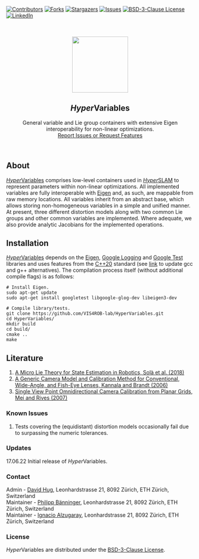 [contributors-shield]: https://img.shields.io/github/contributors/VIS4ROB-lab/HyperVariables.svg?style=for-the-badge
[contributors-url]: https://github.com/VIS4ROB-lab/HyperVariables/graphs/contributors
[forks-shield]: https://img.shields.io/github/forks/VIS4ROB-lab/HyperVariables.svg?style=for-the-badge
[forks-url]: https://github.com/VIS4ROB-lab/HyperVariables/network/members
[stars-shield]: https://img.shields.io/github/stars/VIS4ROB-lab/HyperVariables.svg?style=for-the-badge
[stars-url]: https://github.com/VIS4ROB-lab/HyperVariables/stargazers
[issues-shield]: https://img.shields.io/github/issues/VIS4ROB-lab/HyperVariables.svg?style=for-the-badge
[issues-url]: https://github.com/VIS4ROB-lab/HyperVariables/issues
[license-shield]: https://img.shields.io/github/license/VIS4ROB-lab/HyperVariables.svg?style=for-the-badge
[license-url]: https://github.com/VIS4ROB-lab/HyperVariables/blob/master/LICENSE
[linkedin-shield]: https://img.shields.io/badge/-LinkedIn-black.svg?style=for-the-badge&logo=linkedin&colorB=555
[linkedin-url]: https://linkedin.com/in/davidhug

[![Contributors][contributors-shield]][contributors-url]
[![Forks][forks-shield]][forks-url]
[![Stargazers][stars-shield]][stars-url]
[![Issues][issues-shield]][issues-url]
[![BSD-3-Clause License][license-shield]][license-url]
[![LinkedIn][linkedin-shield]][linkedin-url]

<br />
<br />
<div align="center">
  <a href="https://github.com/VIS4ROB-lab/HyperVariables">
    <img src="https://drive.google.com/uc?export=view&id=1UAFr3tepqKwdnTomhKaeI2eIag3HOISY" alt="" style="width: 150px;">
  </a>

<h2><em>Hyper</em>Variables</h2>
  <p>
    General variable and Lie group containers with extensive Eigen interoperability for non-linear optimizations.
    <br />
    <a href="https://github.com/VIS4ROB-lab/HyperVariables/issues">Report Issues or Request Features</a>
  </p>
</div>
<br />

## About

[*Hyper*Variables](https://github.com/VIS4ROB-lab/HyperVariables) comprises low-level containers used in
[*Hyper*SLAM](https://github.com/VIS4ROB-lab/HyperSLAM) to represent parameters within non-linear optimizations. All
implemented variables are fully interoperable with [Eigen](https://eigen.tuxfamily.org/) and, as such,
are mappable from raw memory locations. All variables inherit from an abstract base, which allows
storing non-homogeneous variables in a simple and unified manner. At present, three different distortion models along
with two common Lie groups and other common variables are implemented. Where adequate, we also provide analytic
Jacobians for the implemented operations.

## Installation

[*Hyper*Variables](https://github.com/VIS4ROB-lab/HyperVariables) depends on
the [Eigen](https://eigen.tuxfamily.org/), [Google Logging](https://github.com/google/glog) and
[Google Test](https://github.com/google/googletest) libraries and uses features from the
[C++20](https://en.cppreference.com/w/cpp/20) standard (see
[link](https://askubuntu.com/questions/26498/how-to-choose-the-default-gcc-and-g-version) to update gcc and g++
alternatives). The compilation process itself (without additional compile flags) is as follows:

```
# Install Eigen.
sudo apt-get update
sudo apt-get install googletest libgoogle-glog-dev libeigen3-dev

# Compile library/tests.
git clone https://github.com/VIS4ROB-lab/HyperVariables.git
cd HyperVariables/
mkdir build
cd build/
cmake ..
make
```

## Literature

1. [A Micro Lie Theory for State Estimation in Robotics, Solà et al. (2018)](https://arxiv.org/abs/1812.01537)
2. [A Generic Camera Model and Calibration Method for Conventional, Wide-Angle, and Fish-Eye Lenses, Kannala and Brandt (2006)](https://ieeexplore.ieee.org/document/1642666)
3. [Single View Point Omnidirectional Camera Calibration from Planar Grids, Mei and Rives (2007)](https://ieeexplore.ieee.org/document/4209702)

### Known Issues

1. Tests covering the (equidistant) distortion models occasionally fail due to surpassing the numeric tolerances.

### Updates

17.06.22 Initial release of *Hyper*Variables.

### Contact

Admin - [David Hug](mailto:dhug@ethz.ch), Leonhardstrasse 21, 8092 Zürich, ETH Zürich, Switzerland  
Maintainer - [Philipp Bänninger](mailto:baephili@ethz.ch), Leonhardstrasse 21, 8092 Zürich, ETH Zürich, Switzerland  
Maintainer - [Ignacio Alzugaray](mailto:aignacio@ethz.ch), Leonhardstrasse 21, 8092 Zürich, ETH Zürich, Switzerland

### License

*Hyper*Variables are distributed under the [BSD-3-Clause License](LICENSE).
